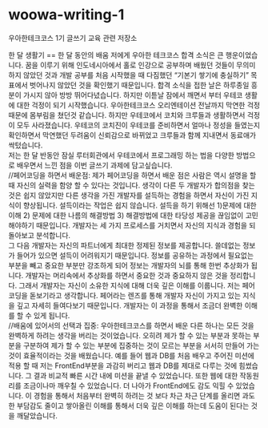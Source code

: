 # woowa-writing-1
우아한테크코스 1기 글쓰기 교육 관련 저장소

한 달 생활기 == 한 달 동안의 배움
저에게 우아한 테크코스 합격 소식은 큰 행운이었습니다. 꿈을 이루기 위해 인도네시아에서 홀로 인강으로 공부하며 배웠던 것들이 무의미하지 않았던 것과 개발 공부를 처음 시작했을 때 다짐했던 “기본기 쌓기에 충실하기” 목표에서 벗어나지 않았던 것을 확인했기 때문입니다.  합격 소식을 접한 날은 하루종일 흥분이 가시지 않아 방방 뛰어다녔습니다. 하지만 이튿날 잠에서 깨면서 부터 우테코 생활에 대한 걱정이 되기 시작했습니다. 우아한테크코스 오리엔테이션 전날까지 막연한 걱정때문에 몸부림을 쳤던것 같습니다. 하지만 우테코에서 코치와 크루들과 생활하면서 걱정이 모두 사라졌습니다. 우테코의 코치진이 우테코를 준비하면서 얼마나 정성을 들였는지 확인하면서 막연했던 두려움이 신뢰감으로 바뀌었고 크루들과 함께 지내면서 동료애가 싹텄습니다.
<br>
저는 한 달 반동안 잠실 루터회관에서 우테코에서 프로그래밍 하는 법을 다양한 방법으로 배우면서 느낀 점을 이번 글쓰기 과제에 담고싶습니다.
<br>
//페어코딩을 하면서 배운점:
제가 페어코딩을 하면서 배운 점은 사람은 역시 설명을 할 때 자신의 실력을 함양 할 수 있다는 것입니다. 생각이 다른 두 개발자가 합의점을 찾는 것은 쉽지 않았지만 다른 생각을 가진 개발자를 설득하는 경험을 하면서 자신이 가진 지식이 향상됩니다.
설득이라는 작업은 쉽지 않습니다. 설득을 하기 위해선 1)문제에 대한 이해 2) 문제에 대한 나름의 해결방법 3) 해결방법에 대한 타당성 제공을 끊임없이 고민해야하기 때문입니다. 개발자는 세 가지 프로세스를 거치면서 자신의 지식과 경험을 되돌아보고 분석합니다.
<br>
그 다음 개발자는 자신의 파트너에게 최대한 정제된 정보를 제공합니다. 쓸데없는 정보가 들어가 있으면 설득이 어려워지기 때문입니다. 정보를 공유하는 과정에서 필요없는 부분을 빼고 중요한 부분만 강조하게 되어 정보는 개발자의 뇌를 통해 한번 추상화가 됩니다. 개발자는 머리속에서 추상화를 하면서 중요한 것과 중요하지 않은 것을 정리합니다.  그래서 개발자는 자신이 소유한 지식에 대해 더욱 깊은 이해를 이룹니다.
저는 페어코딩을 돋보기라고 생각합니다. 페어라는 렌즈를 통해 개발자 자신이 가지고 있는 지식을 깊고 자세히 들여다보기 때문입니다. 개발자는 이 과정을 통해서 조금더 완벽한 이해를 할 수 있게 됩니다.
<br>
//배움에 있어서의 선택과 집중:
우아한테크코스를 하면서 배운 다른 하나는 모든 것을 완벽하게 하려는 생각을 버리는 것이었습니다. 오히려 제가 할 수 있는 부분과 못하는 부분을 구분하여 제가 할 수 있는 부분에 집중하는 것이 모르는 부분을 서서히 만들어 가는 것이 효율적이라는 것을 배웠습니다. 예를 들어 웹과 DB를 처음 배우고 주어진 미션에 적용 할 때 저는 FrontEnd부분을 과감히 버리고 웹과 DB를 제대로 다루는 것에 힘썼습니다. 그 결과 비교적 빠른 시간 내에 미션을 끝낼 수 있었습니다. 또한 웹에 대한 작동원리를 조금이나마 깨우칠 수 있었습니다. 더 나아가 FrontEnd에도 감도 익힐 수 있었습니다. 이 경험을 통해서 처음부터 완벽히 하려는 것 보다 차근 차근 단계를 올리면 과도한 부담감도 줄이고 쌓아올린 이해를 통해서 더욱 깊은 이해를 하는데 도움이 된다는 것을 깨달았습니다.
